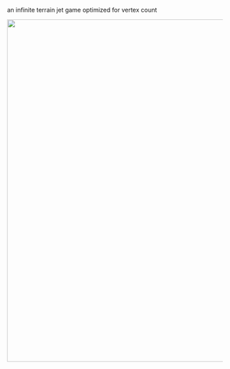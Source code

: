 an infinite terrain jet game optimized for vertex count


<img src="album/ezgif.com-video-to-gif-converted.gif" width=800>
